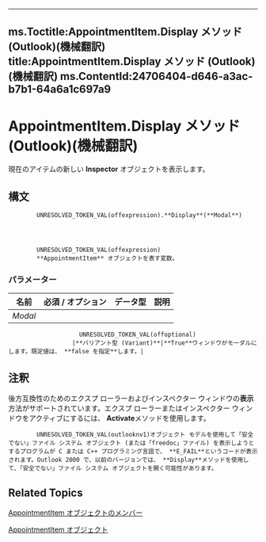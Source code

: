 

---
ms.Toctitle:AppointmentItem.Display メソッド (Outlook)(機械翻訳)
title:AppointmentItem.Display メソッド (Outlook)(機械翻訳)
ms.ContentId:24706404-d646-a3ac-b7b1-64a6a1c697a9
---
# AppointmentItem.Display メソッド (Outlook)(機械翻訳)




現在のアイテムの新しい **Inspector** オブジェクトを表示します。

## 構文

            UNRESOLVED_TOKEN_VAL(offexpression).**Display**(**Modal**)




            UNRESOLVED_TOKEN_VAL(offexpression)
            **AppointmentItem** オブジェクトを表す変数。

### パラメーター

|**名前**|**必須 / オプション**|**データ型**|**説明**|
|---|---|---|---|
|*Modal*|
                        UNRESOLVED_TOKEN_VAL(offoptional)
                      |**バリアント型 (Variant)**|**True**ウィンドウがモーダルにします。既定値は、 **false を指定**します。|





## 注釈
後方互換性のためのエクスプ ローラーおよびインスペクター ウィンドウの**表示**方法がサポートされています。エクスプ ローラーまたはインスペクター ウィンドウをアクティブにするには、 **Activate**メソッドを使用します。




            UNRESOLVED_TOKEN_VAL(outlooknv1)オブジェクト モデルを使用して「安全でない」ファイル システム オブジェクト (または「freedoc」ファイル) を表示しようとするプログラムが C または C++ プログラミング言語で、 **E_FAIL**というコードが表示されます。Outlook 2000 で、以前のバージョンでは、 **Display**メソッドを使用して、「安全でない」ファイル システム オブジェクトを開く可能性があります。



## Related Topics

[AppointmentItem オブジェクトのメンバー](c72c459d-6d3c-7a05-aa4a-b1b767ddc0b2.md)

[AppointmentItem オブジェクト](204a409d-654e-27aa-643a-8344c631b82d.md)




